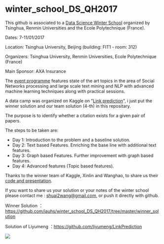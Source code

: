 # winter_school_DS_QH2017



This github is associated to a [Data Science Winter School](https://aminer.org/data-science-winter-school) organized by Tsinghua, Renmin Universities and the Ecole Polytechnique (France).

Dates: 7-11/01/2017

Location: Tsinghua University, Beijing (building: FIT1 - room: 312)

Organizers:  Tsinghua University, Renmin Universities, Ecole Polytechnique (France)

Main Sponsor: AXA Insurance

The [event programme](https://aminer.org/data-science-winter-school/tentative) features state of the art topics in the area of Social Networks processing and large scale text mining and NLP with advanced machine learning techniques along with practical sessions. 



A data camp was organized on Kaggle on "[Link prediction](https://inclass.kaggle.com/c/link-prediction-tu/)", i just put the winner solution and our team solution (4-th) in this repositary.</br>

The purpose is to identify whether a citation exists for a given pair of papers.</br>

The steps to be taken are: 

* Day 1: Introduction to the problem and a baseline solution.
* Day 2: Text based Features. Enriching the base line with additional text features.
* Day 3: Graph based Features. Further improvement with graph based features.
* Day 4: Advanced features (Topic based features).

Thanks to the winner team of Kaggle, Xinlin and Wanghao, to share us their [code and presentation](https://github.com/iauhs/winter_school_DS_QH2017/tree/master/winner_solution).

If you want to share us your solution or your notes of the winter school please contact me : shuai2wang@gmail.com, or push it directly with github.





Winner Solution ：https://github.com/iauhs/winter_school_DS_QH2017/tree/master/winner_solution

Solution of Liyumeng ：https://github.com/liyumeng/LinkPrediction



![](https://ww1.sinaimg.cn/large/006y8lVagy1fbzrkf1q3ij30zk0qoacd.jpg)